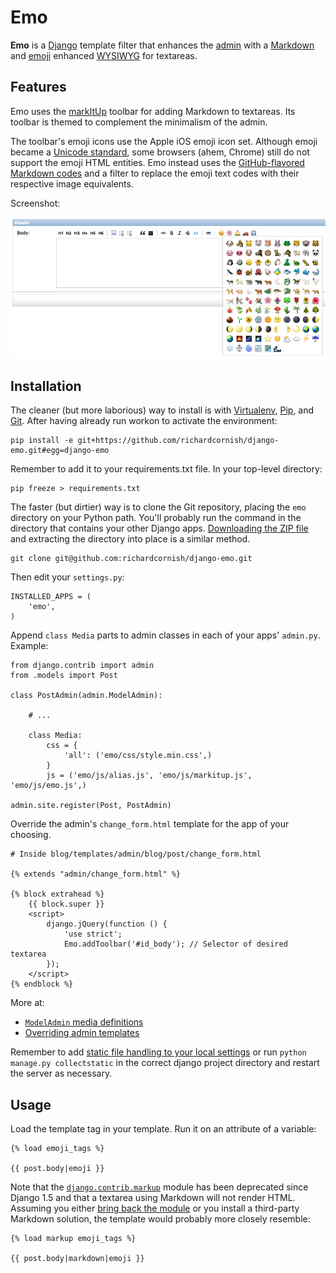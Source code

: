# Emo

**Emo** is a [Django](http://www.djangoproject.com/) template filter that enhances the [admin](https://docs.djangoproject.com/en/1.5/intro/tutorial02/) with a [Markdown](http://daringfireball.net/projects/markdown/) and [emoji](http://en.wikipedia.org/wiki/Emoji) enhanced [WYSIWYG](http://en.wikipedia.org/wiki/WYSIWYG) for textareas.


## Features

Emo uses the [markItUp](http://markitup.jaysalvat.com/home/) toolbar for adding Markdown to textareas. Its toolbar is themed to complement the minimalism of the admin.

The toolbar's emoji icons use the Apple iOS emoji icon set. Although emoji became a [Unicode standard](http://www.fileformat.info/info/unicode/block/miscellaneous_symbols_and_pictographs/images.htm), some browsers (ahem, Chrome) still do not support the emoji HTML entities. Emo instead uses the [GitHub-flavored Markdown codes](http://www.emoji-cheat-sheet.com/) and a filter to replace the emoji text codes with their respective image equivalents.

Screenshot:

![Emo toolbar screenshot](docs/emo-toolbar.png)


## Installation

The cleaner (but more laborious) way to install is with [Virtualenv](http://www.virtualenv.org/), [Pip](http://www.pip-installer.org/), and [Git](http://git-scm.com/). After having already run workon to activate the environment:

```
pip install -e git+https://github.com/richardcornish/django-emo.git#egg=django-emo
```

Remember to add it to your requirements.txt file. In your top-level directory:

```
pip freeze > requirements.txt
```

The faster (but dirtier) way is to clone the Git repository, placing the `emo` directory on your Python path. You'll probably run the command in the directory that contains your other Django apps. [Downloading the ZIP file](https://github.com/richardcornish/django-emo/archive/master.zip) and extracting the directory into place is a similar method.

```
git clone git@github.com:richardcornish/django-emo.git
```

Then edit your `settings.py`:

```
INSTALLED_APPS = (
    'emo',
)
```

Append `class Media` parts to admin classes in each of your apps' `admin.py`. Example:

```
from django.contrib import admin
from .models import Post

class PostAdmin(admin.ModelAdmin):

    # ...

    class Media:
        css = {
            'all': ('emo/css/style.min.css',)
        }
        js = ('emo/js/alias.js', 'emo/js/markitup.js', 'emo/js/emo.js',)

admin.site.register(Post, PostAdmin)
```

Override the admin's `change_form.html` template for the app of your choosing.

```
# Inside blog/templates/admin/blog/post/change_form.html

{% extends "admin/change_form.html" %}

{% block extrahead %}
    {{ block.super }}
    <script>
        django.jQuery(function () {
            'use strict';
            Emo.addToolbar('#id_body'); // Selector of desired textarea
        });
    </script>
{% endblock %}
```

More at:

- [`ModelAdmin` media definitions](https://docs.djangoproject.com/en/dev/ref/contrib/admin/#modeladmin-media-definitions)
- [Overriding admin templates](https://docs.djangoproject.com/en/dev/ref/contrib/admin/#overriding-admin-templates)

Remember to add [static file handling to your local settings](https://docs.djangoproject.com/en/dev/ref/contrib/staticfiles/#static-file-development-view) or run `python manage.py collectstatic` in the correct django project directory and restart the server as necessary.


## Usage

Load the template tag in your template. Run it on an attribute of a variable:

```
{% load emoji_tags %}

{{ post.body|emoji }}
```

Note that the [`django.contrib.markup`](https://docs.djangoproject.com/en/1.5/ref/contrib/markup/) module has been deprecated since Django 1.5 and that a textarea using Markdown will not render HTML. Assuming you either [bring back the module](https://github.com/django/django/blob/1.5/django/contrib/markup/templatetags/markup.py) or you install a third-party Markdown solution, the template would probably more closely resemble:

```
{% load markup emoji_tags %}

{{ post.body|markdown|emoji }}
```